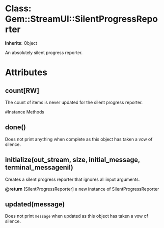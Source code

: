 # Class: Gem::StreamUI::SilentProgressReporter
**Inherits:** Object
    

An absolutely silent progress reporter.


# Attributes
## count[RW] [](#attribute-i-count)
The count of items is never updated for the silent progress reporter.


#Instance Methods
## done() [](#method-i-done)
Does not print anything when complete as this object has taken a vow of
silence.

## initialize(out_stream, size, initial_message, terminal_messagenil) [](#method-i-initialize)
Creates a silent progress reporter that ignores all input arguments.

**@return** [SilentProgressReporter] a new instance of SilentProgressReporter

## updated(message) [](#method-i-updated)
Does not print `message` when updated as this object has taken a vow of
silence.

